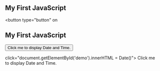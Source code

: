 <!DOCTYPE html>
<html>
<body>

<h2>My First JavaScript</h2>

<button type="button"
on<!DOCTYPE html>
<html>
<body>

<h2>My First JavaScript</h2>

<button type="button"
onclick="document.getElementById('demo').innerHTML = Date()">
Click me to display Date and Time.</button>

<p id="demo"></p>

</body>
</html> 
click="document.getElementById('demo').innerHTML = Date()">
Click me to display Date and Time.</button>
